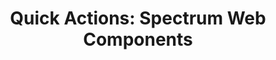 ---
layout: examples.njk
title: 'Quick Actions: Spectrum Web Components'
displayName: Quick Actions
componentName: quick-actions
componentHeading: sp-quick-actions
tags:
- component-examples
---